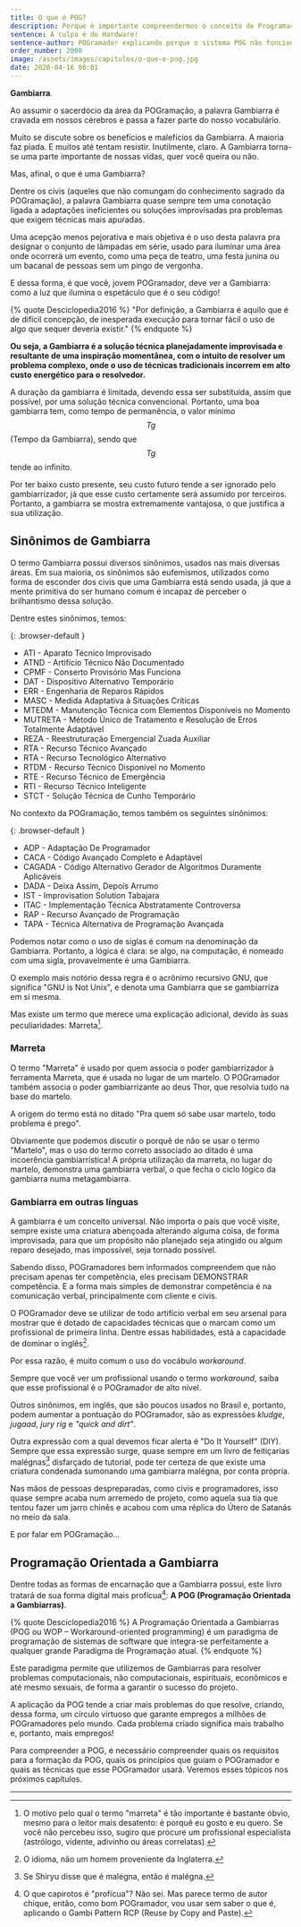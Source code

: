 ```yaml
---
title: O que é POG?
description: Porque é importante compreendermos o conceito de Programação Orientada a Gambiarra
sentence: A culpa é do Hardware!
sentence-author: POGramador explicando porque o sistema POG não funciona
order_number: 2000
image: /assets/images/capitulos/o-que-e-pog.jpg
date: 2020-04-16 00:01
---
```


**Gambiarra**.

Ao assumir o sacerdócio da área da POGramação, a palavra Gambiarra é cravada em nossos cérebros e passa a fazer parte do nosso vocabulário.

Muito se discute sobre os benefícios e malefícios da Gambiarra. A maioria faz piada. E muitos até tentam resistir. Inutilmente, claro. A Gambiarra torna-se uma parte importante de nossas vidas, quer você queira ou não.

Mas, afinal, o que é uma Gambiarra?

Dentre os civis (aqueles que não comungam do conhecimento sagrado da
POGramação), a palavra Gambiarra quase sempre tem uma conotação ligada a adaptações ineficientes ou soluções improvisadas pra problemas que exigem técnicas mais apuradas.

Uma acepção menos pejorativa e mais objetiva é o uso desta palavra pra designar o conjunto de lâmpadas em série, usado para iluminar uma área onde ocorrerá um evento, como uma peça de teatro, uma festa junina ou um bacanal de pessoas sem um pingo de vergonha.

E dessa forma, é que você, jovem POGramador, deve ver a Gambiarra: como a luz que ilumina o espetáculo que é o seu código!

{% quote Desciclopedia2016 %}
"Por definição, a Gambiarra é aquilo que é de difícil concepção, de inesperada execução para tornar fácil o uso de algo que sequer deveria existir."
{% endquote %}

**Ou seja, a Gambiarra é a solução técnica planejadamente improvisada e resultante de uma inspiração momentânea, com o intuito de resolver um problema complexo, onde o uso de técnicas tradicionais incorrem em alto custo energético para o resolvedor.**

A duração da gambiarra é limitada, devendo essa ser substituída, assim que possível, por uma solução técnica convencional. Portanto, uma boa gambiarra tem, como tempo de permanência, o valor mínimo $$Tg$$ (Tempo da Gambiarra), sendo que $$Tg$$ tende ao infinito.

Por ter baixo custo presente, seu custo futuro tende a ser ignorado pelo gambiarrizador, já que esse custo certamente será assumido por terceiros. Portanto, a gambiarra se mostra extremamente vantajosa, o que justifica a sua utilização.

## Sinônimos de Gambiarra

O termo Gambiarra possui diversos sinônimos, usados nas mais diversas áreas. Em sua maioria, os sinônimos são eufemismos, utilizados como forma de esconder dos civis que uma Gambiarra está sendo usada, já que a mente primitiva do ser humano comum é incapaz de perceber o brilhantismo dessa solução.

Dentre estes sinônimos, temos:

{: .browser-default }

* ATI - Aparato Técnico Improvisado
* ATND - Artifício Técnico Não Documentado
* CPMF - Conserto Provisório Mas Funciona
* DAT - Dispositivo Alternativo Temporário
* ERR - Engenharia de Reparos Rápidos  
* MASC - Medida Adaptativa à Situações Críticas
* MTEDM - Manutenção Técnica com Elementos Disponíveis no Momento
* MUTRETA - Método Único de  Tratamento e Resolução de Erros Totalmente Adaptável
* REZA - Reestruturação Emergencial Zuada Auxiliar
* RTA - Recurso Técnico Avançado
* RTA - Recurso Tecnológico Alternativo
* RTDM - Recurso Técnico Disponível no Momento
* RTE - Recurso Técnico de Emergência
* RTI - Recurso Técnico Inteligente
* STCT - Solução Técnica de Cunho Temporário

No contexto da POGramação, temos também os seguintes sinônimos:

{: .browser-default }

* ADP - Adaptação De Programador
* CACA - Código Avançado Completo e Adaptável
* CAGADA - Código Alternativo Gerador de  Algoritmos Duramente Aplicáveis
* DADA - Deixa Assim, Depois Arrumo
* IST - Improvisation Solution Tabajara
* ITAC - Implementação Técnica Abstratamente Controversa
* RAP - Recurso Avançado de Programação
* TAPA - Técnica Alternativa de Programação Avançada

Podemos notar como o uso de siglas é comum na denominação da Gambiarra. Portanto, a lógica é clara: se algo, na computação, é nomeado com uma sigla, provavelmente é uma Gambiarra.

O exemplo mais notório dessa regra é o acrônimo recursivo GNU, que significa "GNU is Not Unix", e denota uma Gambiarra que se gambiarriza em si mesma.

Mas existe um termo que merece uma explicação adicional, devido às suas peculiaridades: Marreta[^fn-marreta].

### Marreta

O termo "Marreta" é usado por quem associa o poder gambiarrizador à ferramenta Marreta, que é usada no lugar de um martelo. O POGramador também associa o poder gambiarrizante ao deus Thor, que resolvia tudo na base do martelo.

A origem do termo está no ditado "Pra quem só sabe usar martelo, todo problema é prego".

Obviamente que podemos discutir o porquê de não se usar o termo "Martelo", mas o uso do termo correto associado ao ditado é uma incoerência gambiarrística! A própria utilização da marreta, no lugar do martelo, demonstra uma gambiarra verbal, o que fecha o ciclo lógico da gambiarra numa metagambiarra.

### Gambiarra em outras línguas

A gambiarra é um conceito universal. Não importa o país que você visite, sempre existe uma criatura abençoada alterando alguma coisa, de forma improvisada, para que um propósito não planejado seja atingido ou algum reparo desejado, mas impossível, seja tornado possível.

Sabendo disso, POGramadores bem informados compreendem que não precisam apenas ter competência, eles precisam DEMONSTRAR competência. E a forma mais simples de demonstrar competência é na comunicação verbal, principalmente com cliente e civis.

O POGramador deve se utilizar de todo artifício verbal em seu arsenal para mostrar que é dotado de capacidades técnicas que o marcam como um profissional de primeira linha. Dentre essas habilidades, está a capacidade de dominar o  inglês[^fn-idioma].

Por essa razão, é muito comum o uso do vocábulo *workaround*.

Sempre que você ver um profissional usando o termo *workaround*, saiba que esse profissional é o POGramador de alto nível.

Outros sinônimos, em inglês, que são poucos usados no Brasil e, portanto, podem aumentar a pontuação do POGramador, são as expressões *kludge*, *jugaad*, *jury rig* e *"quick and dirt"*.

Outra expressão com a qual devemos ficar alerta é "Do It Yourself" (DIY). Sempre que essa expressão surge, quase sempre em um livro de feitiçarias malégnas[^fn-shiryu] disfarçado de tutorial, pode ter certeza de que existe uma criatura condenada sumonando uma gambiarra malégna, por conta própria.

Nas mãos de pessoas despreparadas, como civis e programadores, isso quase sempre acaba num arremedo de projeto, como aquela sua tia que tentou fazer um jarro chinês e acabou com uma réplica do Útero de Satanás no meio da sala.

E por falar em POGramação...

## Programação Orientada a Gambiarra

Dentre todas as formas de encarnação que a Gambiarra possui, este livro tratará de sua forma digital mais profícua[^fn-proficua]: **A POG (Programação Orientada a Gambiarras)**.

{% quote Desciclopedia2016 %}
A Programação Orientada a Gambiarras (POG ou WOP – Workaround-oriented programming) é um paradigma de programação de sistemas de software que integra-se perfeitamente a qualquer grande Paradigma de Programação atual.
{% endquote %}

Este paradigma permite que utilizemos de Gambiarras para resolver problemas computacionais, não computacionais, espirituais, econômicos e até mesmo sexuais, de forma a garantir o sucesso do projeto.

A aplicação da POG tende a criar mais problemas do que resolve, criando, dessa forma, um círculo virtuoso que garante empregos a milhões de POGramadores pelo mundo. Cada problema criado significa mais trabalho e, portanto, mais empregos!

Para compreender a POG, é necessário compreender quais os requisitos para a formação da POG, quais os princípios que guiam o POGramador e quais as técnicas que esse POGramador usará. Veremos esses tópicos nos próximos capítulos.

---
[^fn-marreta]: O motivo pelo qual o termo "marreta" é tão importante é bastante óbvio, mesmo para o leitor mais desatento: é porquê eu gosto e eu quero. Se você não percebeu isso, sugiro que procure um profissional especialista[^fn-especialista] (astrólogo, vidente, adivinho ou áreas correlatas).

[^fn-idioma]: O idioma, não um homem proveniente da Inglaterra.

[^fn-proficua]: O que capirotos é "profícua"? Não sei. Mas parece termo de autor chique, então, como bom POGramador, vou usar sem saber o que é, aplicando o Gambi Pattern RCP (Reuse by Copy and Paste).

[^fn-especialista]: Porque as pessoas dizem "profissional especialista"? Existe algum especialista que não seja profissional? Um especialista nato? "Conheça Enzo Rodrigo, especialista em computação quântica aos 4 anos de idade, entre uma colherada de mingau e outra, resolveu o problema da conjunção telepática de gatos robóticos."

[^fn-shiryu]: Se Shiryu disse que é malégna, então é malégna.
